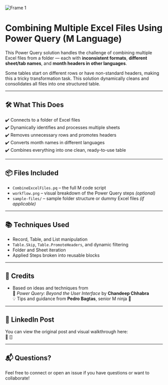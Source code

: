 ![Frame 1](https://github.com/user-attachments/assets/4ca99b3c-da89-42a8-8c7e-3158e9aefefb)
# Combining Multiple Excel Files Using Power Query (M Language)

This Power Query solution handles the challenge of combining multiple Excel files from a folder — each with **inconsistent formats**, **different sheet/tab names**, and **month headers in other languages**.

Some tables start on different rows or have non-standard headers, making this a tricky transformation task. This solution dynamically cleans and consolidates all files into one structured table.

---

## 🛠️ What This Does

✔️ Connects to a folder of Excel files  
✔️ Dynamically identifies and processes multiple sheets  
✔️ Removes unnecessary rows and promotes headers  
✔️ Converts month names in different languages  
✔️ Combines everything into one clean, ready-to-use table

---

## 📦 Files Included

- `CombineExcelFiles.pq` – the full M code script  
- `workflow.png` – visual breakdown of the Power Query steps *(optional)*  
- `sample-files/` – sample folder structure or dummy Excel files *(if applicable)*

---

## 📚 Techniques Used

- Record, Table, and List manipulation  
- `Table.Skip`, `Table.PromoteHeaders`, and dynamic filtering  
- Folder and Sheet iteration  
- Applied Steps broken into reusable blocks

---

## 🙌 Credits

- Based on ideas and techniques from  
  📘 *Power Query: Beyond the User Interface* by **Chandeep Chhabra**  
  💡 Tips and guidance from **Pedro Bagtas**, senior M ninja 🥷

---

## 📎 LinkedIn Post

You can view the original post and visual walkthrough here:  
🔗 []

---

## 📬 Questions?

Feel free to connect or open an issue if you have questions or want to collaborate!
